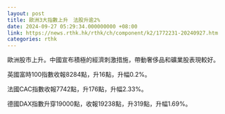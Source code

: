 ```yaml
---
layout: post
title: 歐洲3大指數上升　法股升逾2%
date: 2024-09-27 05:29:34.000000000 +08:00
link: https://news.rthk.hk/rthk/ch/component/k2/1772231-20240927.htm
categories: rthk
---
```


歐洲股市上升。中國宣布積極的經濟刺激措施，帶動奢侈品和礦業股表現較好。

英國富時100指數收報8284點，升16點，升幅0.2%。

法國CAC指數收報7742點，升176點，升幅2.33%。

德國DAX指數升穿19000點，收報19238點，升319點，升幅1.69%。
